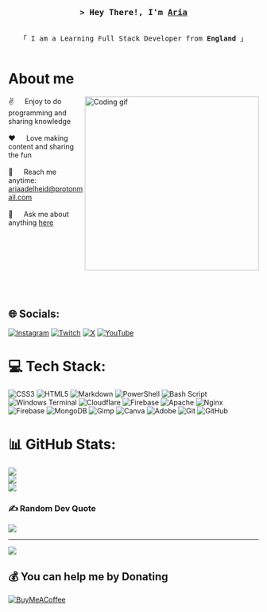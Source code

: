 <!-- Intro  -->
<h3 align="center">
        <samp>&gt; Hey There!, I'm
                <b><a target="_blank" href="https://twitter.com/AriasACutie">Aria</a></b>
        </samp>
</h3>


<p align="center"> 
  <samp>
    <br>
    「 I am a Learning Full Stack Developer from <b>England</b> 」
    <br>
    <br>
  </samp>
</p>


<!-- About Section -->
 # About me

<p>
 <img align="right" width="350" src="https://media.giphy.com/media/v1.Y2lkPTc5MGI3NjExbzMwbGxiYW9rOXM5eHZyejFkZnlvdmZpOWoyaGlwaDc3MG1vajMyYyZlcD12MV9pbnRlcm5hbF9naWZfYnlfaWQmY3Q9Zw/64pRj2UItv4pDgP3a5/giphy.gif" alt="Coding gif" />

 ✌️ &emsp; Enjoy to do programming and sharing knowledge <br/><br/>
 ❤️ &emsp; Love making content and sharing the fun<br/><br/>
 📧 &emsp; Reach me anytime: <a href="mailto:ariaadelheid@protonmail.com">ariaadelheid@protonmail.com</a> <br/><br/>
 💬 &emsp; Ask me about anything [here](https://github.com/AriasADev/AriasADev/issues)

</p>

<br/>
<br/>
<br/>
<br/>
<br/>
<br/>
<br/>



## 🌐 Socials:
[![Instagram](https://img.shields.io/badge/Instagram-%23E4405F.svg?logo=Instagram&logoColor=white)](https://instagram.com/AriaBlah) [![Twitch](https://img.shields.io/badge/Twitch-%239146FF.svg?logo=Twitch&logoColor=white)](https://twitch.tv/AriasACutie) [![X](https://img.shields.io/badge/X-black.svg?logo=X&logoColor=white)](https://x.com/AriasACutie) [![YouTube](https://img.shields.io/badge/YouTube-%23FF0000.svg?logo=YouTube&logoColor=white)](https://youtube.com/@AriaFNaF) 

# 💻 Tech Stack:
![CSS3](https://img.shields.io/badge/css3-%231572B6.svg?style=for-the-badge&logo=css3&logoColor=white) ![HTML5](https://img.shields.io/badge/html5-%23E34F26.svg?style=for-the-badge&logo=html5&logoColor=white) ![Markdown](https://img.shields.io/badge/markdown-%23000000.svg?style=for-the-badge&logo=markdown&logoColor=white) ![PowerShell](https://img.shields.io/badge/PowerShell-%235391FE.svg?style=for-the-badge&logo=powershell&logoColor=white) ![Bash Script](https://img.shields.io/badge/bash_script-%23121011.svg?style=for-the-badge&logo=gnu-bash&logoColor=white) ![Windows Terminal](https://img.shields.io/badge/Windows%20Terminal-%234D4D4D.svg?style=for-the-badge&logo=windows-terminal&logoColor=white) ![Cloudflare](https://img.shields.io/badge/Cloudflare-F38020?style=for-the-badge&logo=Cloudflare&logoColor=white) ![Firebase](https://img.shields.io/badge/firebase-%23039BE5.svg?style=for-the-badge&logo=firebase) ![Apache](https://img.shields.io/badge/apache-%23D42029.svg?style=for-the-badge&logo=apache&logoColor=white) ![Nginx](https://img.shields.io/badge/nginx-%23009639.svg?style=for-the-badge&logo=nginx&logoColor=white) ![Firebase](https://img.shields.io/badge/firebase-a08021?style=for-the-badge&logo=firebase&logoColor=ffcd34) ![MongoDB](https://img.shields.io/badge/MongoDB-%234ea94b.svg?style=for-the-badge&logo=mongodb&logoColor=white) ![Gimp](https://img.shields.io/badge/Gimp-657D8B?style=for-the-badge&logo=gimp&logoColor=FFFFFF) ![Canva](https://img.shields.io/badge/Canva-%2300C4CC.svg?style=for-the-badge&logo=Canva&logoColor=white) ![Adobe](https://img.shields.io/badge/adobe-%23FF0000.svg?style=for-the-badge&logo=adobe&logoColor=white) ![Git](https://img.shields.io/badge/git-%23F05033.svg?style=for-the-badge&logo=git&logoColor=white) ![GitHub](https://img.shields.io/badge/github-%23121011.svg?style=for-the-badge&logo=github&logoColor=white)
# 📊 GitHub Stats:
![](https://github-readme-stats.vercel.app/api?username=AriasADev&theme=dark&hide_border=true&include_all_commits=false&count_private=false)<br/>
![](https://github-readme-streak-stats.herokuapp.com/?user=AriasADev&theme=dark&hide_border=true)<br/>
![](https://github-readme-stats.vercel.app/api/top-langs/?username=AriasADev&theme=dark&hide_border=true&include_all_commits=false&count_private=false&layout=compact)

### ✍️ Random Dev Quote
![](https://quotes-github-readme.vercel.app/api?type=horizontal&theme=radical)

---
[![](https://visitcount.itsvg.in/api?id=AriasADev&icon=0&color=0)](https://visitcount.itsvg.in)

  ## 💰 You can help me by Donating
  [![BuyMeACoffee](https://img.shields.io/badge/Buy%20Me%20a%20Coffee-ffdd00?style=for-the-badge&logo=buy-me-a-coffee&logoColor=black)](https://buymeacoffee.com/AriasACutie) 

  
<!-- Proudly created with GPRM ( https://gprm.itsvg.in ) -->
